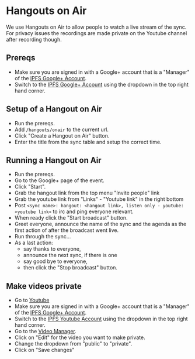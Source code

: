 # Hangouts on Air

We use Hangouts on Air to allow people to watch a live stream of the sync.
For privacy issues the recordings are made private on the Youtube channel
after recording though.

## Prereqs

* Make sure you are signed in with a Google+ account that is a "Manager"
  of the [IPFS Google+ Account].
* Switch to the [IPFS Google+ Account] using the dropdown in the top right
  hand corner.

## Setup of a Hangout on Air

* Run the prereqs.
* Add `/hangouts/onair` to the current url.
* Click "Create a Hangout on Air" button.
* Enter the title from the sync table and setup the correct time.

## Running a Hangout on Air

* Run the prereqs.
* Go to the Google+ page of the event.
* Click "Start".
* Grab the hangout link from the top menu "Invite people" link
* Grab the youtube link from "Links" - "Youtube link" in the right bottom
* Post `<sync name>: hangout: <hangout link>, listen only - youtube: <youtube link>`
  to irc and ping everyone relevant.
* When ready click the "Start broadcast" button.
* Greet everyone, announce the name of the sync and the agenda as the first
  action of after the broadcast went live.
* Run through the sync...
* As a last action:
  * say thanks to everyone,
  * announce the next sync, if there is one
  * say good bye to everyone,
  * then click the "Stop broadcast" button.

## Make videos private

* Go to [Youtube]
* Make sure you are signed in with a Google+ account that is a "Manager"
  of the [IPFS Google+ Account].
* Switch to the [IPFS Youtube Account] using the dropdown in the top right
  hand corner.
* Go to the [Video Manager].
* Click on "Edit" for the video you want to make private.
* Change the dropdown from "public" to "private".
* Click on "Save changes"



[IPFS Google+ Account]: https://plus.google.com/108638684245894749879
[Youtube]: https://www.youtube.com/
[IPFS Youtube Account]: https://www.youtube.com/channel/UCdjsUXJ3QawK4O5L1kqqsew
[Video Manager]: https://www.youtube.com/my_videos
